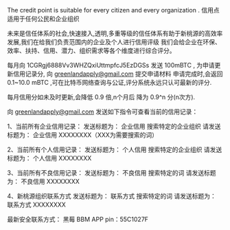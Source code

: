 The credit point is suitable for every citizen and every organization . 
信用点适用于任何公民和企业组织

未来是信任体系的社会,快速接入,透明,多重等级的信任体系有助于新桃源的高效率发展,我们在给我们负责范围内的企业及个人进行信用评级
我们会给企业在环保、效率、扶持、信用、潜力、组织需求等各个维度进行综合评分。

每月向 1CGRgj6888Vv3WHZQxiUttmpfcJ5EzDGSs 发送 100mBTC , 为申请更新信用记录分, 向 greenlandapply@gmail.com 提交申请材料
申请完成时,会返回 0.1~10.0 mBTC ,可在比特币网络查询与公证,评分系统永远只认可最新的评分.

每月信用分如未及时更新,会降低 0.9 倍,n个月后 降为 0.9^n 分(n次方).

向 greenlandapply@gmail.com 发送如下指令可查看当前的信用记录：


1、当前所有企业信用记录：
   发送标题为： 企业信用
   搜索特定的企业组织 请发送标题为： 企业信用 XXXXXXXX（XXX为需要搜索的词）

2、当前所有个人信用记录：
   发送标题为： 个人信用
   搜索特定的企业组织 请发送标题为： 个人信用 XXXXXXXX

3、当前所有不良信用记录：
   发送标题为： 不良信用
   搜索特定的词 请发送标题为： 不良信用 XXXXXXXX

4、新桃源组织联系方式
   发送标题为： 联系方式
   搜索特定的词 请发送标题为： 联系方式 XXXXXXXX

最新安全联系方式：
黑莓 BBM APP pin：55C1027F
